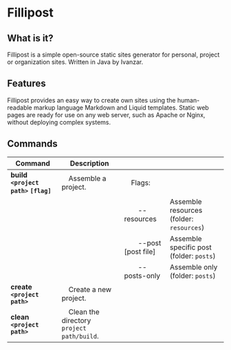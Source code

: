 # Fillipost
## What is it?
Fillipost is a simple open-source static sites generator for personal, project or organization sites. Written in Java by Ivanzar.

## Features
Fillipost provides an easy way to create own sites using the human-readable markup language Markdown and Liquid templates. Static web pages are ready for use on any web server, such as Apache or Nginx, without deploying complex systems.

## Commands

| Command                            | Description                                     |             |                                          |
|------------------------------------|-------------------------------------------------|-------------|------------------------------------------|
| **build `<project path>` `[flag]`**  | &emsp;Assemble a project. | &emsp;Flags:      |                                          |
|                                    |                                                 | &emsp;&emsp;--resources  | Assemble resources (folder: `resources`) |
|                                    |                                                 | &emsp;&emsp;--post [post file] | Assemble specific post (folder: `posts`)    |
|                                    |                                                 | &emsp;&emsp;--posts-only | Assemble only (folder: `posts`)
| **create `<project path>`**        | &emsp;Create a new project.                        |              |                                          |
| **clean `<project path>`**         | &emsp;Clean the directory ``` project path/build ```. |              |                                          |